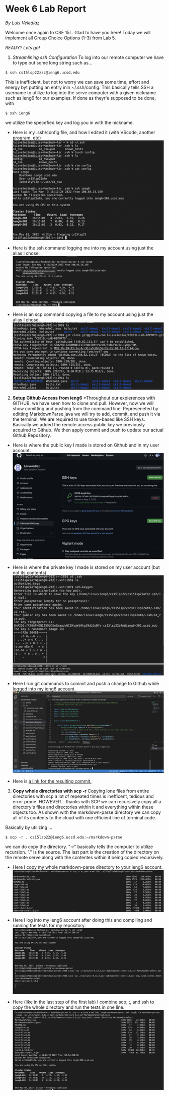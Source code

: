 # Week 6 Lab Report
*By Luis Velediaz*

Welcome once again to CSE 15L. Glad to have you here! Today we will implement all Group Choice Options (1-3) from Lab 5. 

*READY? Lets go!*


1) *Streamlining ssh Configuration*
To log into our remote computer we have to type out some long string such as...
```
$ ssh cs15lsp22zzz@ieng6.ucsd.edu
```

This is inefficient, but not to worry we can save some time, effort and energy byt putting an entry inin ~/.ssh/config. This basically tells SSH a username to utilize to log into the serve computer with a given nickname such as ieng6 for our examples. If done as theyr'e supposed to be done, with 
```
$ ssh ieng6
```
we utilize the specefied key and log you in with the nickname.


- Here is my .ssh/config file, and how I edited it (with VScode, another program, etc)
 ![Lab 1 Part B](https://github.com/luisvelediaz/CSE15L-LAB-REPORTS/blob/790cd180c08ee3c972fd1a2eab87ed9e1c5277b6/Screen%20Shot%202022-05-04%20at%2012.58.33%20PM.png)

- Here is the ssh command logging me into my account using just the alias I chose.
![Lab 1 Part B](https://github.com/luisvelediaz/CSE15L-LAB-REPORTS/blob/790cd180c08ee3c972fd1a2eab87ed9e1c5277b6/Screen%20Shot%202022-05-04%20at%2012.57.34%20PM.png)

- Here is an scp command copying a file to my account using just the alias I chose.
![Lab 1 Part B](https://github.com/luisvelediaz/CSE15L-LAB-REPORTS/blob/bd109614c0a86088151ef793a7dfbc86c22d0e21/Screen%20Shot%202022-05-04%20at%2012.58.49%20PM.png)



2) **Setup Github Access from ieng6**
*Throughout our expierences with GITHUB, we have seen how to clone and pull. However, now we will show comitting and pushing from the command line. Represeneted by editting MarkdownParse.java we will try to add, commit, and push it via the terminal. We are required to use token-based like SSH keys. Basically we added the remote access public key we previously acquired to Github. We then apply commit and push to update our actual Github Repository.


- Here is where the public key I made is stored on Github and in my user account.
![Lab 1 Part B](https://github.com/luisvelediaz/CSE15L-LAB-REPORTS/blob/790cd180c08ee3c972fd1a2eab87ed9e1c5277b6/Screen%20Shot%202022-05-04%20at%2012.55.07%20PM.png)

- Here is where the private key I made is stored on my user account (but not its contents).
![Lab 1 Part B](https://github.com/luisvelediaz/CSE15L-LAB-REPORTS/blob/main/Screen%20Shot%202022-05-04%20at%201.04.19%20PM.png)
![Lab 1 Part B](https://github.com/luisvelediaz/CSE15L-LAB-REPORTS/blob/main/Screen%20Shot%202022-05-04%20at%201.04.05%20PM.png)

- Here I run git commands to commit and push a change to Github while logged into my ieng6 account.
![Lab 1 Part B](https://github.com/luisvelediaz/CSE15L-LAB-REPORTS/blob/790cd180c08ee3c972fd1a2eab87ed9e1c5277b6/Screen%20Shot%202022-05-04%20at%2012.54.31%20PM.png)

- Here is [a link for the resulting commit.](https://github.com/luisvelediaz/markdown-parser/commit/28c5d16f87d2d075c5805bbfb164829e4179b880)



3) **Copy whole directories with scp -r**
Copying lone files from entire directories with scp a lot of repeated times is inefficent, tedious and error prone. HOWEVER... thanks with SCP we can recursively copy all a directory's files and directories within it and everything within these objects too. As shown with the markdown-parse directory we can copy all of its contents to the cloud with one efficient line of terminal code. 

Basically by utilizing ...

```
$ scp -r . cs15lsp22@ieng6.ucsd.edu:~/markdown-parse
```
we can do copy the directory. "-r" basically tells the computer to utilize recursion. "." is the source. The last part is the creation of the directory on the remote serve along with the contentes within it being copied recursively. 


- Here I copy my whole markdown-parse directory to your ieng6 account.
![Lab 1 Part c](https://github.com/luisvelediaz/CSE15L-LAB-REPORTS/blob/main/Screen%20Shot%202022-05-04%20at%201.08.16%20PM.png)

- Here I log into my ieng6 account after doing this and compiling and running the tests for my repository.
![Lab 1 Part c](https://github.com/luisvelediaz/CSE15L-LAB-REPORTS/blob/main/Screen%20Shot%202022-05-04%20at%201.37.47%20PM.png)

- Here (like in the last step of the first lab) I combine scp, ;, and ssh to copy the whole directory and run the tests in one line.
![Lab 1 Part c](https://github.com/luisvelediaz/CSE15L-LAB-REPORTS/blob/main/Screen%20Shot%202022-05-04%20at%202.32.25%20PM.png)

